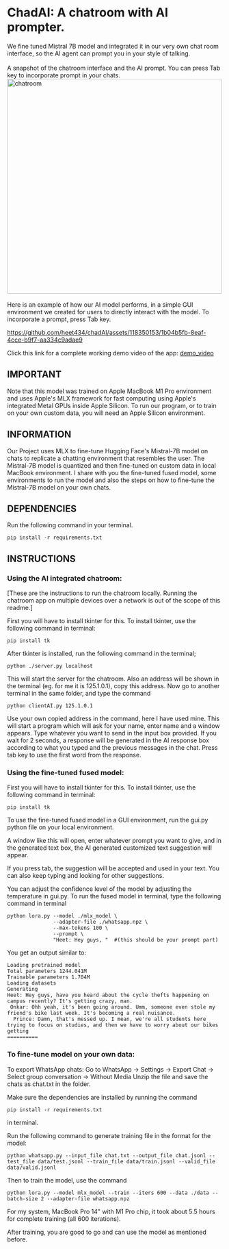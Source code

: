 # ChadAI: A chatroom with AI prompter.
We fine tuned Mistral 7B model and integrated it in our very own chat room interface, so the AI agent can prompt you in your style of talking.
<br/> <br/>
A snapshot of the chatroom interface and the AI prompt. You can press Tab key to incorporate prompt in your chats.<br/>
<img width="502" alt="chatroom" src="https://github.com/heet434/chadAI/assets/118350153/b6a7a404-f3cc-4341-a09a-dea49d1e36f4">
<br/><br/>
Here is an example of how our AI model performs, in a simple GUI environment we created for users to directly interact with the model. To incorporate a prompt, press Tab key.

https://github.com/heet434/chadAI/assets/118350153/1b04b5fb-8eaf-4cce-b9f7-aa334c9adae9

Click this link for a complete working demo video of the app: [demo_video](https://youtu.be/pwR5q8MuECg?list=PLLKRQN6ufBc4EmP-kUI0tSSCUgRH8jDMe)

## IMPORTANT

Note that this model was trained on Apple MacBook M1 Pro environment and uses Apple's MLX framework for fast computing using Apple's integrated Metal GPUs inside Apple Silicon. 
To run our program, or to train on your own custom data, you will need an Apple Silicon environment.

## INFORMATION

Our Project uses MLX to fine-tune Hugging Face's Mistral-7B model on chats to replicate a chatting environment that resembles the user. The Mistral-7B model is quantized and then fine-tuned on custom data in local MacBook environment. 
I share with you the fine-tuned fused model, some environments to run the model and also the steps on how to fine-tune the Mistral-7B model on your own chats.

## DEPENDENCIES

Run the following command in your terminal.

```
pip install -r requirements.txt
```

## INSTRUCTIONS

### Using the AI integrated chatroom:


[These are the instructions to run the chatroom locally. Running the chatroom app on multiple devices over a network is out of the scope of this readme.]

First you will have to install tkinter for this. To install tkinter, use the following command in terminal:

```
pip install tk
```
After tkinter is installed, run the following command in the terminal;
```
python ./server.py localhost
```
This will start the server for the chatroom. Also an address will be shown in the terminal (eg. for me it is 125.1.0.1), copy this address.
Now go to another terminal in the same folder, and type the command
```
python clientAI.py 125.1.0.1
```
Use your own copied address in the command, here I have used mine.
This will start a program which will ask for your name, enter name and a window appears.
Type whatever you want to send in the input box provided. If you wait for 2 seconds, a response will be generated in the AI response box according to what you typed and the previous messages in the chat. Press tab key to use the first word from the response.


### Using the fine-tuned fused model:

First you will have to install tkinter for this. To install tkinter, use the following command in terminal:

```
pip install tk
```

To use the fine-tuned fused model in a GUI environment, run the gui.py python file on your local environment. 


A window like this will open, enter whatever prompt you want to give, and in the generated text box, the AI generated customized text  suggestion will appear. 


If you press tab, the suggestion will be accepted and used in your text. 
You can also keep typing and looking for other suggestions.


You can adjust the confidence level of the model by adjusting the temperature in gui.py.
To run the fused model in terminal, type the following command in terminal

```
python lora.py --model ./mlx_model \
               --adapter-file ./whatsapp.npz \
               --max-tokens 100 \
               --prompt \
               "Heet: Hey guys, "  #(this should be your prompt part)
```             

You get an output similar to: 

```
Loading pretrained model
Total parameters 1244.041M
Trainable parameters 1.704M
Loading datasets
Generating
Heet: Hey guys, have you heard about the cycle thefts happening on campus recently? It's getting crazy, man.
 Onkar: Ohh yeah, it's been going around. Umm, someone even stole my friend's bike last week. It's becoming a real nuisance.
  Prince: Damn, that's messed up. I mean, we're all students here trying to focus on studies, and then we have to worry about our bikes getting
==========
```

### To fine-tune model on your own data:

To export WhatsApp chats:
Go to WhatsApp -> Settings -> Export Chat -> Select group conversation -> Without Media
Unzip the file and save the chats as chat.txt in the folder.

Make sure the dependencies are installed by running the command 

```
pip install -r requirements.txt
```

in terminal.

Run the following command to generate training file in the format for the model:

```
python whatsapp.py --input_file chat.txt --output_file chat.jsonl --test_file data/test.jsonl --train_file data/train.jsonl --valid_file data/valid.jsonl
```

Then to train the model, use the command

```
python lora.py --model mlx_model --train --iters 600 --data ./data --batch-size 2 --adapter-file whatsapp.npz
```

For my system, MacBook Pro 14" with M1 Pro chip, it took about 5.5 hours for complete training (all 600 iterations).

After training, you are good to go and can use the model as mentioned before.
